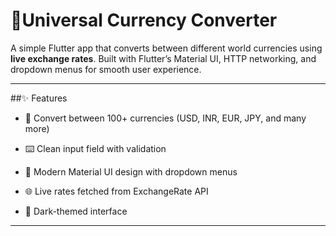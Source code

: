 # 💱Universal Currency Converter

A simple Flutter app that converts between different world currencies using **live exchange rates**.
Built with Flutter’s Material UI, HTTP networking, and dropdown menus for smooth user experience.

---

##✨ Features

- 🔄 Convert between 100+ currencies (USD, INR, EUR, JPY, and many more)

- ⌨️ Clean input field with validation

- 📱 Modern Material UI design with dropdown menus

- 🌐 Live rates fetched from ExchangeRate API

- 🎨 Dark-themed interface

---